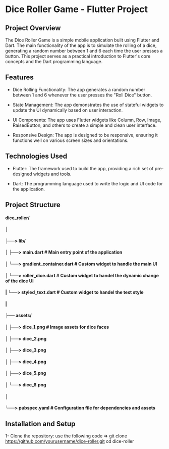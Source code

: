 # Dice Roller Game - Flutter Project

## Project Overview

The Dice Roller Game is a simple mobile application built using Flutter and Dart. The main functionality of the app is to simulate the rolling of a dice, generating a random number between 1 and 6 each time the user presses a button. This project serves as a practical introduction to Flutter's core concepts and the Dart programming language.

## Features

- Dice Rolling Functionality: The app generates a random number between 1 and 6 whenever the user presses the "Roll Dice" button.
  
- State Management: The app demonstrates the use of stateful widgets to update the UI dynamically based on user interaction.
  
- UI Components: The app uses Flutter widgets like Column, Row, Image, RaisedButton, and others to create a simple and clean user interface.
  
- Responsive Design: The app is designed to be responsive, ensuring it functions well on various screen sizes and orientations.

## Technologies Used
- Flutter: The framework used to build the app, providing a rich set of pre-designed widgets and tools.

- Dart: The programming language used to write the logic and UI code for the application.

## Project Structure 

#### dice_roller/
#### │
#### ├──> lib/
#### │   ├──> main.dart        # Main entry point of the application
#### │   └──> gradient_container.dart  # Custom widget to handle the main UI
#### │   └──> roller_dice.dart     #  Custom widget to handel the dynamic change of the dice UI
#### |   └──> styled_text.dart     #  Custom widget to handel the text style
#### |
#### ├── assets/
#### │   ├──> dice_1.png        # Image assets for dice faces
#### │   ├──> dice_2.png
#### │   ├──> dice_3.png
#### │   ├──> dice_4.png
#### │   ├──> dice_5.png
#### │   └──> dice_6.png
#### │
#### └──> pubspec.yaml         # Configuration file for dependencies and assets

## Installation and Setup

1- Clone the repository: 
 use the following code => git clone https://github.com/yourusername/dice-roller.git
cd dice-roller

